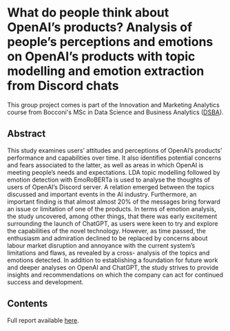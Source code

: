 # What do people think about OpenAI’s products? Analysis of people’s perceptions and emotions on OpenAI’s products with topic modelling and emotion extraction from Discord chats

This group project comes is part of the Innovation and Marketing Analytics course from Bocconi's MSc in Data Science and Business Analytics ([DSBA](https://www.unibocconi.it/en/programs/master-science/data-science-and-business-analytics)).

## Abstract

This study examines users’ attitudes and perceptions of OpenAI’s products’ performance and capabilities over time. It also identifies potential concerns and fears associated to the latter, as well as areas in which OpenAI is meeting people’s needs and expectations. LDA topic modelling followed by emotion detection with EmoRoBERTa is used to analyse the thoughts of users of OpenAI’s Discord server. A relation emerged between the topics discussed and important events in the AI industry. Furthermore, an important finding is that almost almost 20% of the messages bring forward an issue or limitation of one of the products. In terms of emotion analysis, the study uncovered, among other things, that there was early excitement surrounding the launch of ChatGPT, as users were keen to try and explore the capabilities of the novel technology. However, as time passed, the enthusiasm and admiration declined to be replaced by concerns about labour market disruption and annoyance with the current system’s limitations and flaws, as revealed by a cross- analysis of the topics and emotions detected. In addition to establishing a foundation for future work and deeper analyses on OpenAI and ChatGPT, the study strives to provide insights and recommendations on which the company can act for continued success and development.

## Contents
Full report available [here](https://github.com/titouanjd/openai-discord/blob/main/openai_discord_report.pdf).
